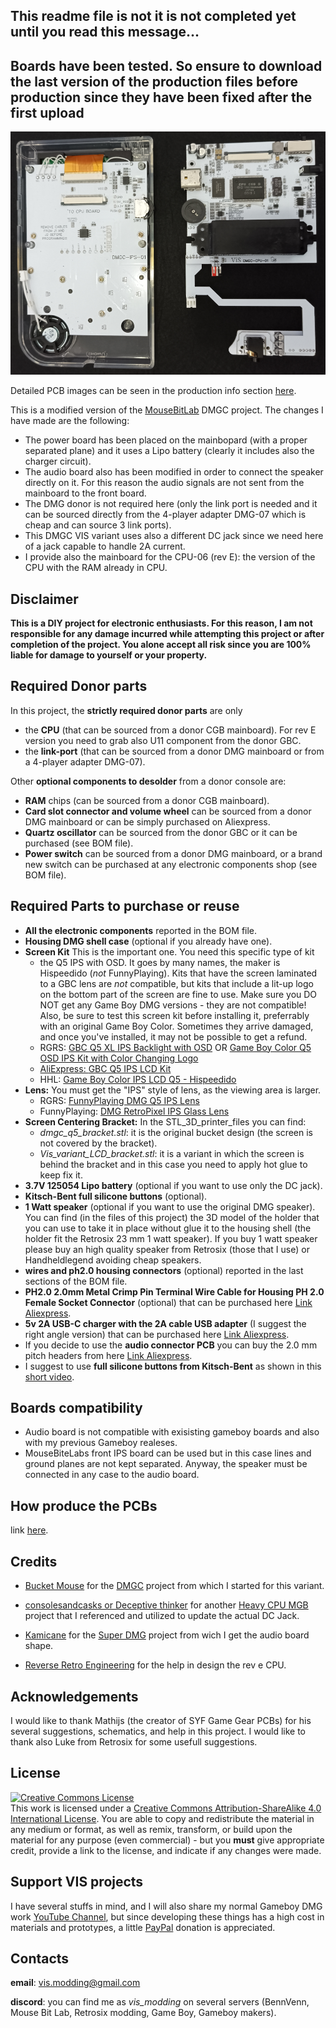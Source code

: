 ## This readme file is not it is not completed yet until you read this message...
## Boards have been tested. So ensure to download the last version of the production files before production since they have been fixed after the first upload

![image](images/DMGC_VIS.png)

Detailed PCB images can be seen in the production info section [here](PCB_info.md).

This is a modified version of the [MouseBitLab](https://github.com/MouseBiteLabs/Game-Boy-DMG-Color) DMGC project. The changes I have made are the following:
- The power board has been placed on the mainbopard (with a proper separated plane) and it uses a Lipo battery (clearly it includes also the charger circuit).
- The audio board also has been modified in order to connect the speaker directly on it. For this reason the audio signals are not sent from the mainboard to the front board.
- The DMG donor is not required here (only the link port is needed and it can be sourced directly from the 4-player adapter DMG-07 which is cheap and can source 3 link ports).
- This DMGC VIS variant uses also a different DC jack since we need here of a jack capable to handle 2A current.
- I provide also the mainboard for the CPU-06 (rev E): the version of the CPU with the RAM already in CPU.

## Disclaimer

**This is a DIY project for electronic enthusiasts. For this reason, I am not responsible for any damage incurred while attempting this project or after completion of the project. You alone accept all risk since you are 100% liable for damage to yourself or your property.**

## Required Donor parts

In this project, the **strictly required donor parts** are only 
  - the **CPU** (that can be sourced from a donor CGB mainboard). For rev E version you need to grab also U11 component from the donor GBC.
  - the **link-port** (that can be sourced from a donor DMG mainboard or from a 4-player adapter DMG-07).

Other **optional components to desolder** from a donor console are:
  - **RAM** chips (can be sourced from a donor CGB mainboard).
  - **Card slot connector and volume wheel** can be sourced from a donor DMG mainboard or can be simply purchased on Aliexpress.
  - **Quartz oscillator** can be sourced from the donor GBC or it can be purchased (see BOM file).
  - **Power switch** can be sourced from a donor DMG mainboard, or a brand new switch can be purchased at any electronic components shop (see BOM file).

## Required Parts to purchase or reuse

  - **All the electronic components** reported in the BOM file.
  - **Housing DMG shell case** (optional if you already have one).
  - **Screen Kit** This is the important one. You need this specific type of kit
      - the Q5 IPS with OSD. It goes by many names, the maker is Hispeedido (*not* FunnyPlaying). Kits that have the screen laminated to a GBC lens are *not* compatible, but kits that include a lit-up logo on the bottom part of the screen are fine to use. Make sure you DO NOT get any Game Boy DMG versions - they are not compatible! Also, be sure to test this screen kit before installing it, preferrably with an original Game Boy Color. Sometimes they arrive damaged, and once you've installed, it may not be possible to get a refund.
      - RGRS: <a href="https://retrogamerepairshop.com/products/game-boy-color-q5-ips-backlight-with-osd?variant=37646279213228">GBC Q5 XL IPS Backlight with OSD</a> OR <a href="https://retrogamerepairshop.com/collections/gbc-displays/products/game-boy-color-q5-osd-ips-kit-with-color-changing-logo?variant=41819042185388">Game Boy Color Q5 OSD IPS Kit with Color Changing Logo 
      - AliExpress: <a href="https://www.aliexpress.us/item/3256801650459088.html?spm=a2g0o.productlist.main.1.758e53f17WUFK2&algo_pvid=24ef67e3-d608-4269-a663-05eafed1bd17&algo_exp_id=24ef67e3-d608-4269-a663-05eafed1bd17-0&pdp_npi=3%40dis%21USD%2145.9%2145.9%21%21%21%21%21%4021224e9b16816641208271256d074d%2112000017802039303%21sea%21US%210&curPageLogUid=dCymHIE0cr4X">GBC Q5 IPS LCD Kit</a>
      - HHL: <a href="https://handheldlegend.com/products/game-boy-color-ips-lcd-q5-hispeedido">Game Boy Color IPS LCD Q5 - Hispeedido</a>
  - **Lens:** You must get the "IPS" style of lens, as the viewing area is larger.
    -	RGRS: <a href="https://retrogamerepairshop.com/collections/dmg-lenses/products/funnyplaying-dmg-q5-ips-lens?variant=39626455187628">FunnyPlaying DMG Q5 IPS Lens</a>
    - FunnyPlaying: <a href="https://funnyplaying.com/products/dmg-retro-pixel-ips-glass-lens">DMG RetroPixel IPS Glass Lens</a>
  - **Screen Centering Bracket:** In the STL_3D_printer_files you can find:
    -  *dmgc_q5_bracket.stl*: it is the original bucket design (the screen is not covered by the bracket).
    -  *Vis_variant_LCD_bracket.stl*: it is a variant in which the screen is behind the bracket and in this case you need to apply hot glue to keep fix it.
  - **3.7V 125054 Lipo battery** (optional if you want to use only the DC jack).
  - **Kitsch-Bent full silicone buttons** (optional).
  - **1 Watt speaker** (optional if you want to use the original DMG speaker).  You can find (in the files of this project) the 3D model of the holder that you can use to take it in place without glue it to the housing shell (the holder fit the Retrosix 23 mm 1 watt speaker). If you buy 1 watt speaker please buy an high quality speaker from Retrosix (those that I use) or Handheldlegend avoiding cheap speakers.
  - **wires and ph2.0 housing connectors** (optional) reported in the last sections of the BOM file.
  - **PH2.0 2.0mm Metal Crimp Pin Terminal Wire Cable for Housing PH 2.0 Female Socket Connector** (optional) that can be purchased here [Link Aliexpress](https://www.aliexpress.com/item/1005004266276874.html).
  - **5v 2A USB-C charger with the 2A cable USB adapter** (I suggest the right angle version) that can be purchased here [Link Aliexpress](https://www.aliexpress.com/item/4000285082506.html).
  - If you decide to use the **audio connector PCB** you can buy the 2.0 mm pitch headers from here [Link Aliexpress](https://www.aliexpress.com/item/4000694199194.html).
  - I suggest to use **full silicone buttons from Kitsch-Bent** as shown in this [short video](https://www.youtube.com/watch?v=DBGJTIemyE4&t=64s&ab_channel=V1sModding).

## Boards compatibility

  - Audio board is not compatible with exisisting gameboy boards and also with my previous Gameboy realeses.
  - MouseBiteLabs front IPS board can be used but in this case lines and ground planes are not kept separated. Anyway, the speaker must be connected in any case to the audio board.

## How produce the PCBs

link [here](PCB_info.md).

## Credits

  - [Bucket Mouse](https://github.com/MouseBiteLabs/) for the [DMGC](https://github.com/MouseBiteLabs/Game-Boy-DMG-Color) project from which I started for this variant.

  - [consolesandcasks or Deceptive thinker](https://github.com/consolesandcasks) for another [Heavy CPU MGB](https://github.com/ConsolesandCasks/CPU-MGB-Heavy) project that I referenced and utilized to update the actual DC Jack.

  - [Kamicane](https://github.com/kamicane/) for the [Super DMG](https://github.com/kamicane/Super-DMG-01) project from wich I get the audio board shape.

  - [Reverse Retro Engineering](https://linktr.ee/reverseretro) for the help in design the rev e CPU.

## Acknowledgements

I would like to thank Mathijs (the creator of SYF Game Gear PCBs) for his several suggestions, schematics, and help in this project. I would like to thank also Luke from Retrosix for some usefull suggestions.

## License
<a rel="license" href="http://creativecommons.org/licenses/by-sa/4.0/"><img alt="Creative Commons License" style="border-width:0" src="https://i.creativecommons.org/l/by-sa/4.0/80x15.png" /></a><br />This work is licensed under a <a rel="license" href="http://creativecommons.org/licenses/by-sa/4.0/">Creative Commons Attribution-ShareAlike 4.0 International License</a>. You are able to copy and redistribute the material in any medium or format, as well as remix, transform, or build upon the material for any purpose (even commercial) - but you **must** give appropriate credit, provide a link to the license, and indicate if any changes were made.

## Support VIS projects

I have several stuffs in mind, and I will also share my normal Gameboy DMG work [YouTube Channel](https://www.youtube.com/channel/UC17bQxOnCBejYQG4rzEg3jA), but since developing these things has a high cost in materials and prototypes, a little [PayPal](https://www.paypal.com/donate/?hosted_button_id=RJM3TVFW38ZXL) donation is appreciated.

## Contacts

**email**: vis.modding@gmail.com <br />

**discord**: you can find me as *vis_modding* on several servers (BennVenn, Mouse Bit Lab, Retrosix modding, Game Boy, Gameboy makers).






